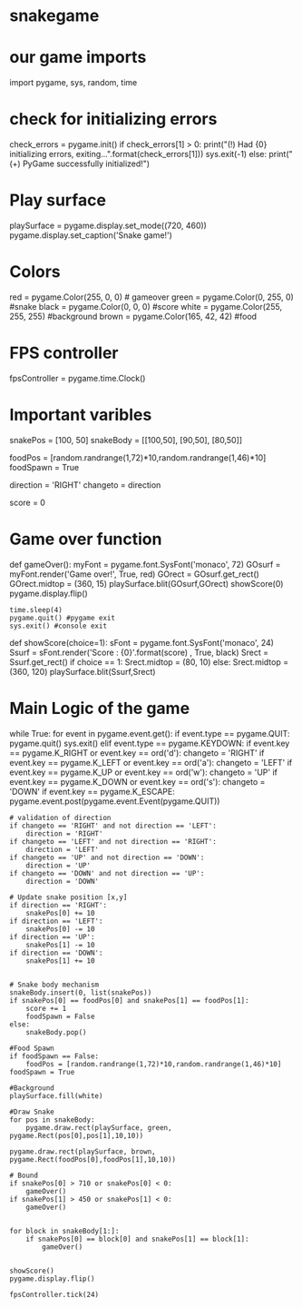 # snakegame

# our game imports
import pygame, sys, random, time
 
# check for initializing errors
check_errors = pygame.init()
if check_errors[1] > 0:
    print("(!) Had {0} initializing errors, exiting...".format(check_errors[1]))
    sys.exit(-1)
else:
    print("(+) PyGame successfully initialized!")
 
# Play surface
playSurface = pygame.display.set_mode((720, 460))
pygame.display.set_caption('Snake game!')
 
# Colors
red = pygame.Color(255, 0, 0) # gameover
green = pygame.Color(0, 255, 0) #snake
black = pygame.Color(0, 0, 0) #score
white = pygame.Color(255, 255, 255) #background
brown = pygame.Color(165, 42, 42) #food
 
# FPS controller
fpsController = pygame.time.Clock()
 
# Important varibles
snakePos = [100, 50]
snakeBody = [[100,50], [90,50], [80,50]]
 
foodPos = [random.randrange(1,72)*10,random.randrange(1,46)*10]
foodSpawn = True
 
direction = 'RIGHT'
changeto = direction
 
score = 0
 
# Game over function
def gameOver():
    myFont = pygame.font.SysFont('monaco', 72)
    GOsurf = myFont.render('Game over!', True, red)
    GOrect = GOsurf.get_rect()
    GOrect.midtop = (360, 15)
    playSurface.blit(GOsurf,GOrect)
    showScore(0)
    pygame.display.flip()
   
    time.sleep(4)
    pygame.quit() #pygame exit
    sys.exit() #console exit
   
def showScore(choice=1):
    sFont = pygame.font.SysFont('monaco', 24)
    Ssurf = sFont.render('Score : {0}'.format(score) , True, black)
    Srect = Ssurf.get_rect()
    if choice == 1:
        Srect.midtop = (80, 10)
    else:
        Srect.midtop = (360, 120)
    playSurface.blit(Ssurf,Srect)
   
   
# Main Logic of the game
while True:
    for event in pygame.event.get():
        if event.type == pygame.QUIT:
            pygame.quit()
            sys.exit()
        elif event.type == pygame.KEYDOWN:
            if event.key == pygame.K_RIGHT or event.key == ord('d'):
                changeto = 'RIGHT'
            if event.key == pygame.K_LEFT or event.key == ord('a'):
                changeto = 'LEFT'
            if event.key == pygame.K_UP or event.key == ord('w'):
                changeto = 'UP'
            if event.key == pygame.K_DOWN or event.key == ord('s'):
                changeto = 'DOWN'
            if event.key == pygame.K_ESCAPE:
                pygame.event.post(pygame.event.Event(pygame.QUIT))
 
    # validation of direction
    if changeto == 'RIGHT' and not direction == 'LEFT':
        direction = 'RIGHT'
    if changeto == 'LEFT' and not direction == 'RIGHT':
        direction = 'LEFT'
    if changeto == 'UP' and not direction == 'DOWN':
        direction = 'UP'
    if changeto == 'DOWN' and not direction == 'UP':
        direction = 'DOWN'
 
    # Update snake position [x,y]
    if direction == 'RIGHT':
        snakePos[0] += 10
    if direction == 'LEFT':
        snakePos[0] -= 10
    if direction == 'UP':
        snakePos[1] -= 10
    if direction == 'DOWN':
        snakePos[1] += 10
   
   
    # Snake body mechanism
    snakeBody.insert(0, list(snakePos))
    if snakePos[0] == foodPos[0] and snakePos[1] == foodPos[1]:
        score += 1
        foodSpawn = False
    else:
        snakeBody.pop()
       
    #Food Spawn
    if foodSpawn == False:
        foodPos = [random.randrange(1,72)*10,random.randrange(1,46)*10]
    foodSpawn = True
   
    #Background
    playSurface.fill(white)
   
    #Draw Snake
    for pos in snakeBody:
        pygame.draw.rect(playSurface, green, pygame.Rect(pos[0],pos[1],10,10))
   
    pygame.draw.rect(playSurface, brown, pygame.Rect(foodPos[0],foodPos[1],10,10))
   
    # Bound
    if snakePos[0] > 710 or snakePos[0] < 0:
        gameOver()
    if snakePos[1] > 450 or snakePos[1] < 0:
        gameOver()
       
    
    for block in snakeBody[1:]:
        if snakePos[0] == block[0] and snakePos[1] == block[1]:
            gameOver()
   
    
    showScore()
    pygame.display.flip()
   
    fpsController.tick(24)
